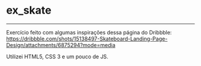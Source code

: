 # ex_skate
---
Exercício feito com algumas inspirações dessa página do Dribbble: https://dribbble.com/shots/15138497-Skateboard-Landing-Page-Design/attachments/6875294?mode=media

Utilizei HTML5, CSS 3 e um pouco de JS.
